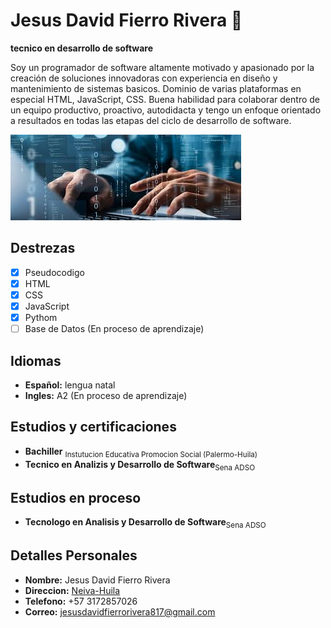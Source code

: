# Jesus David Fierro Rivera :wave:
**tecnico en desarrollo de software**

Soy un programador de software altamente motivado y apasionado por la creación de soluciones innovadoras con experiencia en diseño y mantenimiento de sistemas basicos. Dominio de varias plataformas en especial HTML, JavaScript, CSS. Buena habilidad para colaborar dentro de un equipo productivo, proactivo, autodidacta y tengo un enfoque orientado a resultados en todas las etapas del ciclo de desarrollo de software.

![Screenshot of a comment on a GitHub issue showing an image, added in the Markdown, of an Octocat smiling and raising a tentacle.](programacion.jpg)

## Destrezas
- [X] Pseudocodigo
- [x] HTML
- [X] CSS
- [X] JavaScript
- [X] Pythom
- [ ] Base de Datos (En proceso de aprendizaje)
      
## Idiomas
+  **Español:** lengua natal 
+  **Ingles:** A2 (En proceso de aprendizaje)

## Estudios y certificaciones
+ **Bachiller** <sub>Instutucion Educativa Promocion Social (Palermo-Huila)</sub>
+ **Tecnico en Analizis y Desarrollo de Software**<sub>Sena ADSO</sub>

## Estudios en proceso
+ **Tecnologo en Analisis y Desarrollo de Software**<sub>Sena ADSO</sub>

## Detalles Personales
+ **Nombre:** Jesus David Fierro Rivera
+ **Direccion:** <a href="https://es.wikipedia.org/wiki/Neiva">Neiva-Huila</a>
+ **Telefono:** +57 3172857026
+ **Correo:** jesusdavidfierrorivera817@gmail.com




